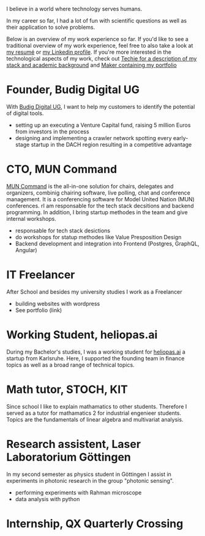 <!--
.. title: Work Experience
.. slug: founder
.. date: 2020-07-30 11:03:11 UTC+01:00
.. tags: 
.. category: 
.. link: 
.. description: 
.. type: text
-->

I believe in a world where technology serves humans. 

In my career so far, I had a lot of fun with scientific questions as well as their application to solve problems.

Below is an overview of my work experience so far.
If you'd like to see a traditional overview of my work experience,
feel free to also take a look at [my resumé](https://github.com/lorey/resume) or [my Linkedin profile](https://www.linkedin.com/in/karllorey).
If you're more interested in the technological aspects of my work, check out [Techie for a description of my stack and academic background](/techie) and [Maker containing my portfolio](/portfolio)

# Founder, Budig Digital UG
With [Budig Digital UG](https://budig.digital), I want to help my customers to identify the potential of digital tools.

- setting up an executing a Venture Capital fund, raising 5 million Euros from investors in the process
- designing and implementing a crawler network spotting every early-stage startup in the DACH region resulting in a competitive advantage

# CTO, MUN Command
[MUN Command](https://www.muncommand.com) is the all-in-one solution for chairs, delegates and organizers, combinig chairing software, live polling, chat and conference management. It is a conferencing software for Model United Nation (MUN) conferences. rI am responsable for the tech stack decsitions and backend programming. In addition, I bring startup methodes in the team and give internal workshops.

- responsable for tech stack desictions
- do workshops for statup methodes like Value Presposition Design
- Backend development and integration into Frontend (Postgres, GraphQL, Angular)

# IT Freelancer
After School and besides my university studies I work as a Freelancer

- building websites with wordpress
- See portfolio (link)

# Working Student, heliopas.ai
During my Bachelor's studies, I was a working student for [heliopas.ai](heliopas.ai) a startup from Karlsruhe.
Here, I supported the founding team in finance topics as well as a broad range of technical topics.

# Math tutor, STOCH, KIT
Since school I like to explain mathamatics to other students. Therefore I served as a tutor for mathamatics 2 for industrial engenieer students. Topics are the fundamentals of linear algebra and multivariat analysis.

# Research assistent, Laser Laboratorium Göttingen
In my second semester as physics student in Göttingen I assist in experiments in photonic research in the group "photonic sensing".

- performing experiments with Rahman microscope
- data analysis with python

# Internship, QX Quarterly Crossing
